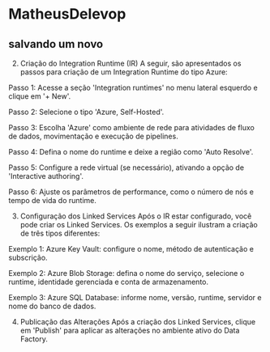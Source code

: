 # MatheusDelevop
## salvando um novo 

2. Criação do Integration Runtime (IR)
A seguir, são apresentados os passos para criação de um Integration Runtime do tipo Azure:

Passo 1: Acesse a seção 'Integration runtimes' no menu lateral esquerdo e clique em '+ New'.

Passo 2: Selecione o tipo 'Azure, Self-Hosted'.

Passo 3: Escolha 'Azure' como ambiente de rede para atividades de fluxo de dados, movimentação e execução de pipelines.

Passo 4: Defina o nome do runtime e deixe a região como 'Auto Resolve'.

Passo 5: Configure a rede virtual (se necessário), ativando a opção de 'Interactive authoring'.

Passo 6: Ajuste os parâmetros de performance, como o número de nós e tempo de vida do runtime.

3. Configuração dos Linked Services
Após o IR estar configurado, você pode criar os Linked Services. Os exemplos a seguir ilustram a criação de três tipos diferentes:

Exemplo 1: Azure Key Vault: configure o nome, método de autenticação e subscrição.

Exemplo 2: Azure Blob Storage: defina o nome do serviço, selecione o runtime, identidade gerenciada e conta de armazenamento.

Exemplo 3: Azure SQL Database: informe nome, versão, runtime, servidor e nome do banco de dados.

4. Publicação das Alterações
Após a criação dos Linked Services, clique em 'Publish' para aplicar as alterações no ambiente ativo do Data Factory.

 
